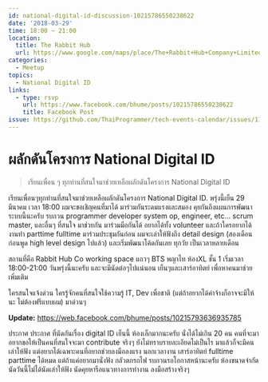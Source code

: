 ```yaml
---
id: national-digital-id-discussion-10215786550238622
date: '2018-03-29'
time: 18:00 ~ 21:00
location:
  title: The Rabbit Hub
  url: https://www.google.com/maps/place/The+Rabbit+Hub+Company+Limited/@13.755107,100.5310273,17z/data=!4m5!3m4!1s0x30e29eca4fb61f11:0xb36a894bffa2455f!8m2!3d13.755107!4d100.533216?dcr=0
categories:
  - Meetup
topics:
  - National Digital ID
links:
  - type: rsvp
    url: https://www.facebook.com/bhume/posts/10215786550238622
    title: Facebook Post
issue: https://github.com/ThaiProgrammer/tech-events-calendar/issues/111
---
```


# ผลักดันโครงการ National Digital ID

> เรียนเพื่อน ๆ ทุกท่านที่สนใจมาช่วยเหลือผลักดันโครงการ National Digital ID

เรียนเพื่อนๆทุกท่านที่สนใจมาช่วยเหลือผลักดันโครงการ National Digital ID. พรุ่งนี้เย็น 29 มีนาคม เวลา 18:00 ผมจะขอเชิญคนที่มาได้ มาร่วมกันระดมแรงและสมอง คุยกันถึงแผนการพัฒนาระบบนี้นะครับ รบกวน programmer developer system op, engineer, etc... scrum master, และอื่นๆ ที่สนใจ มาช่วยกัน มาร่วมมือกันได้ อยากได้ทั้ง volunteer และถ้าใครอยากได้งานทำ parttime fulltime มาร่วมประชุมกันก่อน ผมจะเล่าให้ฟังถึง detail design (สองเดือนก่อนพูด high level design ไปแล้ว) และเริ่มพัฒนาโค้ดกันเลย ทุกวัย เป็นเวลาหลายเดือน

สถานที่คือ Rabbit Hub Co working space แถวๆ BTS พญาไท ห้องXL ชั้น 1 เริ่มเวลา 18:00-21:00 วันพรุ่งนี้นะครับ และจะมีนัดต่อๆไปแน่นอน เย็นๆและเสาร์อาทิตย์ เพื่อหาคนมาช่วยเพิ่มเติม

ใครสนใจแจ้งด่วน ใครรู้จักคนที่สนใจใช้ความรู้ IT, Dev เพื่อชาติ (แต่ถ้าอยากได้ค่าจ้างก็อาจจะมีให้นะ ไม่ต้องฟรีแบบผม) มาด่วนๆ

**Update:** https://web.facebook.com/bhume/posts/10215793636935785

ประกาศ ประกาศ ที่นัดกันเรื่อง digital ID เย็นนี้ ห้องเล็กมากนะครับ นั่งได้ไม่เกิน 20 คน คนที่จะมาอยากขอให้เป็นคนที่สนใจจะมา contribute จริงๆ ยังไม่ทราบรายละเอียดไม่เป็นไร มาแล้วก็จะมีคนเล่าให้ฟัง แต่อยากได้เฉพาะคนที่อยากช่วยลงมือลงแรง นอกเวลางาน เสาร์อาทิตย์ fulltime parttime ได้หมด แต่ถ้าแค่อยากมานั่งฟัง กลัวตกรถไฟ รบกวนรอโอกาสหน้านะครับ ห้องขนาดจำกัด นัดวันนี้ไม่ได้นัดเล่าให้ฟัง นัดคุยหารือแนวทางการทำงาน ลงมือสร้างจริงๆ
